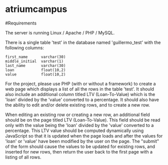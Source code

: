 # atriumcampus

#Requirements

The server is running Linux / Apache / PHP / MySQL.

There is a single table 'test' in the database named 'guillermo_test' with the following columns:

```id              int(11)    
first_name      varchar(30)
middle_initial  varchar(1)  
last_name       varchar(30)
loan            float(10,2)
value           float(10,2)
```

For the project, please use PHP (with or without a framework) to create a web page which displays a list of all the rows in the table 'test'. It should also include an additional column titled LTV (Loan-To-Value) which is the 'loan' divided by the 'value' converted to a percentage. It should also have the ability to edit and/or delete existing rows, and to create a new row.

When editing an existing row or creating a new row, an additional field should be on the page titled LTV (Loan-To-Value). This field should be read only with the value being the 'loan' divided by the 'value' converted to a percentage. This LTV value should be computed dynamically using JavaScript so that it is updated when the page loads and after the values for 'loan' or 'value' have been modified by the user on the page. The "submit" of the form should cause the values to be updated for existing rows, and inserted for new rows, then return the user back to the first page with a listing of all rows.
